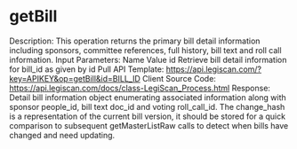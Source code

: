 # getBill
Description:
This operation returns the primary bill detail information including sponsors, committee references, full history, bill
text and roll call information.
Input Parameters:
Name Value
id Retrieve bill detail information for bill_id as given by id
Pull API Template:
https://api.legiscan.com/?key=APIKEY&op=getBill&id=BILL_ID
Client Source Code:
https://api.legiscan.com/docs/class-LegiScan_Process.html
Response:
Detail bill information object enumerating associated information along with sponsor people_id, bill text doc_id and
voting roll_call_id. The change_hash is a representation of the current bill version, it should be stored for a quick
comparison to subsequent getMasterListRaw calls to detect when bills have changed and need updating.